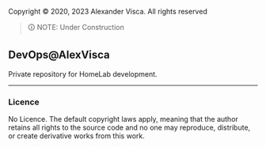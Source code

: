 <!-- syntax=markdown -->
Copyright &copy; 2020, 2023 Alexander Visca. All rights reserved

> 🛈 NOTE: Under Construction

## DevOps@AlexVisca

Private repository for HomeLab development.

---

### Licence


No Licence. The default copyright laws apply, meaning that the author retains all rights to the source code and no one may reproduce, distribute, or create derivative works from this work. 

